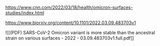 
https://www.cnn.com/2022/03/18/health/omicron-surfaces-studies/index.html

https://www.biorxiv.org/content/10.1101/2022.03.09.483703v1

![[(PDF) SARS-CoV-2 Omicron variant is more stable than the ancestral strain on various surfaces - 2022 - 03.09.483703v1.full.pdf]]